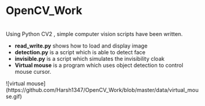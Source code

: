 # OpenCV_Work
<br>
Using Python CV2 , simple computer vision scripts have been written.
<ul>
  <li><b>read_write.py</b> shows how to load and display image </li>
  <li><b>detection.py</b> is a script which is able to detect face</li>
  <li><b>invisible.py</b> is a script which simulates the invisibility cloak</li>
  <li><b>Virtual mouse</b> is a program which uses object detection to control mouse cursor.</li>
</ul>
![virtual mouse](https://github.com/Harsh1347/OpenCV_Work/blob/master/data/virtual_mouse.gif)
